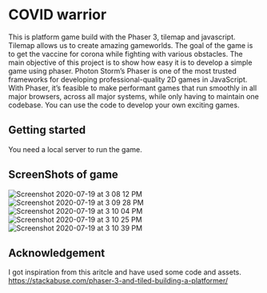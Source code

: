 # COVID warrior
This is platform game build with the Phaser 3, tilemap and javascript. Tilemap allows us to create amazing gameworlds. The goal of the game is to get the vaccine for corona while fighting with various obstacles. The main objective of this project is to show how easy it is to develop a simple game using phaser. Photon Storm’s Phaser is one of the most trusted frameworks for developing professional-quality 2D games in JavaScript. With Phaser, it’s feasible to make performant games that run smoothly in all major browsers, across all major systems, while only having to maintain one codebase. You can use the code to develop your own exciting games.


## Getting started

You need a local server to run the game.

## ScreenShots of game
 ![Screenshot 2020-07-19 at 3 08 12 PM](https://user-images.githubusercontent.com/56679676/87871914-1ae8c900-c9d2-11ea-8366-7c9f8280eb0e.jpg)
 ![Screenshot 2020-07-19 at 3 09 28 PM](https://user-images.githubusercontent.com/56679676/87872106-7cf5fe00-c9d3-11ea-8e08-d8173cfd77f0.jpg)
 ![Screenshot 2020-07-19 at 3 10 04 PM](https://user-images.githubusercontent.com/56679676/87872108-7f585800-c9d3-11ea-9243-64e7c636134f.jpg)
![Screenshot 2020-07-19 at 3 10 25 PM](https://user-images.githubusercontent.com/56679676/87872113-82ebdf00-c9d3-11ea-91f1-26c5d43f356c.jpg)
![Screenshot 2020-07-19 at 3 10 39 PM](https://user-images.githubusercontent.com/56679676/87872112-82534880-c9d3-11ea-9393-ea85c28458fb.jpg)
 ## Acknowledgement
 I got inspiration from this aritcle and have used some code and assets.
 https://stackabuse.com/phaser-3-and-tiled-building-a-platformer/
 

